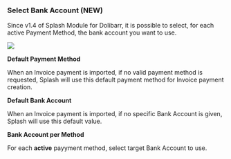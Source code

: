 ### Select Bank Account (NEW)

Since v1.4 of Splash Module for Dolibarr, it is possible to select, for each active Payment Method, the bank account you want to use. 

![](https://splashsync.github.io/Dolibarr/img/screenshot_7.png)


**Default Payment Method**

When an Invoice payment is imported, if no valid payment method is requested, Splash will use this default payment method for Invoice payment creation.

**Default Bank Account**

When an Invoice payment is imported, if no specific Bank Account is given, Splash will use this default value.

**Bank Account per Method**

For each **active** payyment method, select target Bank Account to use. 
